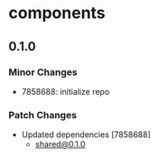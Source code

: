 # components

## 0.1.0

### Minor Changes

- 7858688: initialize repo

### Patch Changes

- Updated dependencies [7858688]
  - shared@0.1.0
